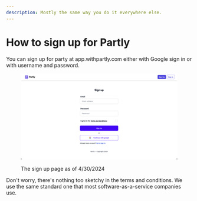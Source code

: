 ```yaml
---
description: Mostly the same way you do it everywhere else.
---
```


# How to sign up for Partly

You can sign up for party at app.withpartly.com either with Google sign in or with username and password.&#x20;

<figure><img src=".gitbook/assets/Screenshot 2024-04-30 at 1.07.03 PM.png" alt=""><figcaption><p>The sign up page as of 4/30/2024</p></figcaption></figure>

Don't worry, there's nothing too sketchy in the terms and conditions. We use the same standard one that most software-as-a-service companies use.
